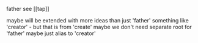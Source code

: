 father
see [[tap]]

maybe will be extended with more ideas than just 'father'
something like 'creator' - but that is from 'create'
maybe we don't need separate root for 'father'
maybe just alias to 'creator'